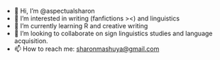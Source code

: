 - 👋 Hi, I’m @aspectualsharon
- 👀 I’m interested in writing (fanfictions ><) and linguistics
- 🌱 I’m currently learning R and creative writing
- 💞️ I’m looking to collaborate on sign linguistics studies and language acquisition.
- 📫 How to reach me: sharonmashuya@gmail.com

<!---
aspectualsharon/aspectualsharon is a ✨ special ✨ repository because its `README.md` (this file) appears on your GitHub profile.
You can click the Preview link to take a look at your changes.
--->
